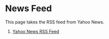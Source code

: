 <h1>News Feed</h1>

<p>This page takes the RSS feed from Yahoo News.</p>

<ol>
  <li><a href="https://www.yahoo.com/news/rss">Yahoo News RSS Feed</a></li>
</ol>
